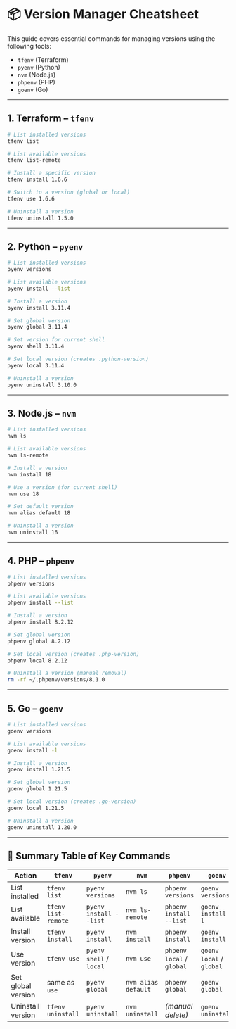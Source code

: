 # 📦 Version Manager Cheatsheet

This guide covers essential commands for managing versions using the following tools:

- `tfenv` (Terraform)
- `pyenv` (Python)
- `nvm` (Node.js)
- `phpenv` (PHP)
- `goenv` (Go)

---

## 1. Terraform – `tfenv`
```bash
# List installed versions
tfenv list

# List available versions
tfenv list-remote

# Install a specific version
tfenv install 1.6.6

# Switch to a version (global or local)
tfenv use 1.6.6

# Uninstall a version
tfenv uninstall 1.5.0
```

---

## 2. Python – `pyenv`
```bash
# List installed versions
pyenv versions

# List available versions
pyenv install --list

# Install a version
pyenv install 3.11.4

# Set global version
pyenv global 3.11.4

# Set version for current shell
pyenv shell 3.11.4

# Set local version (creates .python-version)
pyenv local 3.11.4

# Uninstall a version
pyenv uninstall 3.10.0
```

---

## 3. Node.js – `nvm`
```bash
# List installed versions
nvm ls

# List available versions
nvm ls-remote

# Install a version
nvm install 18

# Use a version (for current shell)
nvm use 18

# Set default version
nvm alias default 18

# Uninstall a version
nvm uninstall 16
```

---

## 4. PHP – `phpenv`
```bash
# List installed versions
phpenv versions

# List available versions
phpenv install --list

# Install a version
phpenv install 8.2.12

# Set global version
phpenv global 8.2.12

# Set local version (creates .php-version)
phpenv local 8.2.12

# Uninstall a version (manual removal)
rm -rf ~/.phpenv/versions/8.1.0
```

---

## 5. Go – `goenv`
```bash
# List installed versions
goenv versions

# List available versions
goenv install -l

# Install a version
goenv install 1.21.5

# Set global version
goenv global 1.21.5

# Set local version (creates .go-version)
goenv local 1.21.5

# Uninstall a version
goenv uninstall 1.20.0
```

---

## 🧠 Summary Table of Key Commands

| Action             | `tfenv`             | `pyenv`               | `nvm`              | `phpenv`            | `goenv`             |
|--------------------|---------------------|------------------------|--------------------|----------------------|---------------------|
| List installed     | `tfenv list`        | `pyenv versions`       | `nvm ls`           | `phpenv versions`    | `goenv versions`    |
| List available     | `tfenv list-remote` | `pyenv install --list` | `nvm ls-remote`    | `phpenv install --list` | `goenv install -l`  |
| Install version    | `tfenv install`     | `pyenv install`        | `nvm install`      | `phpenv install`     | `goenv install`     |
| Use version        | `tfenv use`         | `pyenv shell` / `local`| `nvm use`          | `phpenv local` / `global` | `goenv local` / `global` |
| Set global version | same as `use`       | `pyenv global`         | `nvm alias default`| `phpenv global`      | `goenv global`      |
| Uninstall version  | `tfenv uninstall`   | `pyenv uninstall`      | `nvm uninstall`    | *(manual delete)*    | `goenv uninstall`   |

